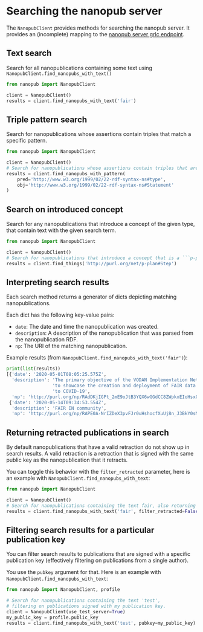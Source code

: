 # Searching the nanopub server
The `NanopubClient` provides methods for searching the nanopub server. It provides an (incomplete) mapping to the [nanopub server grlc endpoint](http://grlc.nanopubs.lod.labs.vu.nl/api/local/local).

## Text search
Search for all nanopublications containing some text using `NanopubClient.find_nanopubs_with_text()`
```python
from nanopub import NanopubClient

client = NanopubClient()
results = client.find_nanopubs_with_text('fair')
```

## Triple pattern search
Search for nanopublications whose assertions contain triples that match a specific pattern.
```python
from nanopub import NanopubClient

client = NanopubClient()
# Search for nanopublications whose assertions contain triples that are ```rdf:Statement```s.
results = client.find_nanopubs_with_pattern(
    pred='http://www.w3.org/1999/02/22-rdf-syntax-ns#type',
    obj='http://www.w3.org/1999/02/22-rdf-syntax-ns#Statement'
)
```

## Search on introduced concept
Search for any nanopublications that introduce a concept of the given type, that contain text with the given search term.
```python
from nanopub import NanopubClient

client = NanopubClient()
# Search for nanopublications that introduce a concept that is a ```p-plan:Step```.
results = client.find_things('http://purl.org/net/p-plan#Step')
```

## Interpreting search results
Each search method returns a generator of dicts depicting matching nanopublications.

Each dict has the following key-value pairs:
* `date`: The date and time the nanopublication was created.
* `description`: A description of the nanopublication that was parsed from the nanopublication RDF.
* `np`: The URI of the matching nanopublication.

Example results (from `NanopubClient.find_nanopubs_with_text('fair')`):
```python
print(list(results))
[{'date': '2020-05-01T08:05:25.575Z',
  'description': 'The primary objective of the VODAN Implementation Network is '
                 'to showcase the creation and deployment of FAIR data related '
                 'to COVID-19',
  'np': 'http://purl.org/np/RAdDKjIGPt_2mE9oJtB3YQX6wGGdCC8ZWpkxEIoHsxOjE'},
 {'date': '2020-05-14T09:34:53.554Z',
  'description': 'FAIR IN community',
  'np': 'http://purl.org/np/RAPE0A-NrIZDeX3pvFJr0uHshocfXuUj8n_J3BkY0sMuU'}]
```

## Returning retracted publications in search
By default nanopublications that have a valid retraction do not show up in search results. A valid retraction is a retraction that is signed with the same public key as the nanopublication that it retracts.

You can toggle this behavior with the `filter_retracted` parameter, here is an example with `NanopubClient.find_nanopubs_with_text`:

```python
from nanopub import NanopubClient

client = NanopubClient()
# Search for nanopublications containing the text fair, also returning retracted publications.
results = client.find_nanopubs_with_text('fair', filter_retracted=False)
```

## Filtering search results for a particular publication key
You can filter search results to publications that are signed with a specific publication key (effectively filtering on publications from a single author).

You use the `pubkey` argument for that. Here is an example with `NanopubClient.find_nanopubs_with_text`:

```python
from nanopub import NanopubClient, profile

# Search for nanopublications containing the text 'test',
# filtering on publications signed with my publication key.
client = NanopubClient(use_test_server=True)
my_public_key = profile.public_key
results = client.find_nanopubs_with_text('test', pubkey=my_public_key)
```
